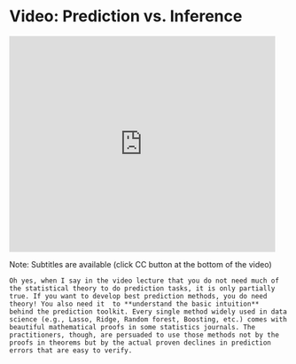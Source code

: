 # Video: Prediction vs. Inference


<!-- [![Lecture 1 video](https://img.youtube.com/vi/KwWGhneQUmk/0.jpg)](https://youtu.be/KwWGhneQUmk "Everything Is AWESOME") -->


<iframe  title="YouTube Prediction vs Inference" width="480" height="390" src="https://youtube.com/embed/l6lBXT_8_3E" frameborder="0" allowfullscreen></iframe>

Note: Subtitles are available (click CC button at the bottom of the video)




```{note}
Oh yes, when I say in the video lecture that you do not need much of the statistical theory to do prediction tasks, it is only partially true. If you want to develop best prediction methods, you do need theory! You also need it  to **understand the basic intuition**  behind the prediction toolkit. Every single method widely used in data science (e.g., Lasso, Ridge, Random forest, Boosting, etc.) comes with beautiful mathematical proofs in some statistics journals. The practitioners, though, are persuaded to use those methods not by the proofs in theorems but by the actual proven declines in prediction errors that are easy to verify.
```
